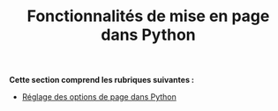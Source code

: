 ﻿---
title: Fonctionnalités de mise en page dans Python
type: docs
weight: 20
url: /fr/java/page-setup-features-in-python/
---
**Cette section comprend les rubriques suivantes :** 
- [Réglage des options de page dans Python](/cells/fr/java/setting-page-options-in-python/)
